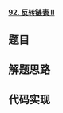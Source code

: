 #### [92. 反转链表 II](https://leetcode-cn.com/problems/reverse-linked-list-ii/)

## 题目



## 解题思路



## 代码实现

